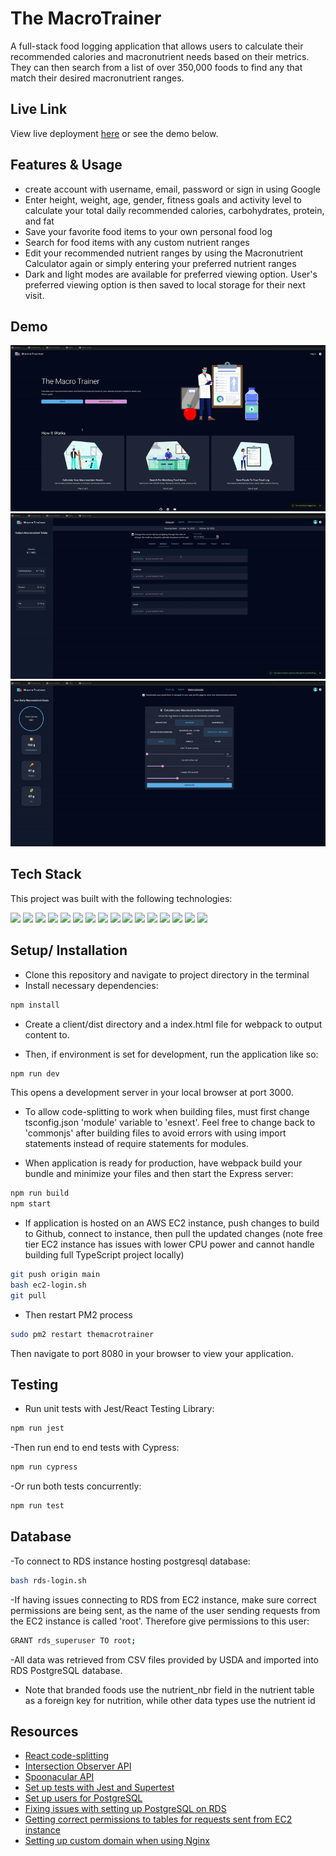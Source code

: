 # The MacroTrainer

A full-stack food logging application that allows users to calculate their recommended calories and macronutrient needs based on their metrics. They can then search from a list of over 350,000 foods to find any that match their desired macronutrient ranges.

## Live Link

View live deployment [here](https://themacrotrainer.com) or see the demo below.

## Features & Usage

-  create account with username, email, password or sign in using Google
-  Enter height, weight, age, gender, fitness goals and activity level to calculate your total daily recommended calories, carbohydrates, protein, and fat
-  Save your favorite food items to your own personal food log
-  Search for food items with any custom nutrient ranges
-  Edit your recommended nutrient ranges by using the Macronutrient Calculator again or simply entering your preferred nutrient ranges
-  Dark and light modes are available for preferred viewing option. User's preferred viewing option is then saved to local storage for their next visit.

## Demo

![home](./gifs/home-page.gif)
![search](./gifs/search-page.gif)
![calculator](./gifs/macrocalculator.gif)

## Tech Stack

This project was built with the following technologies:

<img src="https://img.shields.io/badge/PostgreSQL-316192?style=for-the-badge&logo=postgresql&logoColor=white" />
<img src="https://img.shields.io/badge/Express.js-000000?style=for-the-badge&logo=express&logoColor=white" />
<img src="https://img.shields.io/badge/React-20232A?style=for-the-badge&logo=react&logoColor=61DAFB" />
<img src="https://img.shields.io/badge/Node.js-339933?style=for-the-badge&logo=nodedotjs&logoColor=white" />
<img src="https://img.shields.io/badge/TypeScript-007ACC?style=for-the-badge&logo=typescript&logoColor=white" />
<img src="https://img.shields.io/badge/Sass-CC6699?style=for-the-badge&logo=sass&logoColor=white" />
<img src="https://img.shields.io/badge/Amazon_AWS-FF9900?style=for-the-badge&logo=amazonaws&logoColor=white" />
<img src="https://img.shields.io/badge/Nginx-009639?style=for-the-badge&logo=nginx&logoColor=white" />
<img src="https://img.shields.io/badge/Material%20UI-007FFF?style=for-the-badge&logo=mui&logoColor=white" />
<img src="https://img.shields.io/badge/CSS3-1572B6?style=for-the-badge&logo=css3&logoColor=white" />
<img src="https://img.shields.io/badge/prettier-1A2C34?style=for-the-badge&logo=prettier&logoColor=F7BA3E" />
<img src="https://img.shields.io/badge/Webpack-8DD6F9?style=for-the-badge&logo=Webpack&logoColor=white" />
<img src="https://img.shields.io/badge/Babel-F9DC3E?style=for-the-badge&logo=babel&logoColor=white" />
<img src="https://img.shields.io/badge/Jest-C21325?style=for-the-badge&logo=jest&logoColor=white" />
<img src="https://img.shields.io/badge/Cypress-17202C?style=for-the-badge&logo=cypress&logoColor=white" />
<img src="https://img.shields.io/badge/eslint-3A33D1?style=for-the-badge&logo=eslint&logoColor=white" />

## Setup/ Installation

-  Clone this repository and navigate to project directory in the terminal
-  Install necessary dependencies:

```bash
npm install
```

-  Create a client/dist directory and a index.html file for webpack to output content to.

-  Then, if environment is set for development, run the application like so:

```bash
npm run dev
```

This opens a development server in your local browser at port 3000.

-  To allow code-splitting to work when building files, must first change tsconfig.json 'module' variable to 'esnext'. Feel free to change back to 'commonjs' after building files to avoid errors with using import statements instead of require statements for modules.

-  When application is ready for production, have webpack build your bundle and minimize your files and then start the Express server:

```bash
npm run build
npm start
```

-  If application is hosted on an AWS EC2 instance, push changes to build to Github, connect to instance, then pull the updated changes (note free tier EC2 instance has issues with lower CPU power and cannot handle building full TypeScript project locally)

```bash
git push origin main
bash ec2-login.sh
git pull
```

-  Then restart PM2 process

```bash
sudo pm2 restart themacrotrainer
```

Then navigate to port 8080 in your browser to view your application.

## Testing

-  Run unit tests with Jest/React Testing Library:

```bash
npm run jest
```

-Then run end to end tests with Cypress:

```bash
npm run cypress
```

-Or run both tests concurrently:

```bash
npm run test
```

## Database

-To connect to RDS instance hosting postgresql database:

```bash
bash rds-login.sh
```

-If having issues connecting to RDS from EC2 instance, make sure correct permissions are being sent, as the name of the user sending requests from the EC2 instance is called 'root'. Therefore give permissions to this user:

```bash
GRANT rds_superuser TO root;
```

-All data was retrieved from CSV files provided by USDA and imported into RDS PostgreSQL database.

-  Note that branded foods use the nutrient_nbr field in the nutrient table as a foreign key for nutrition, while other data types use the nutrient id

## Resources

-  [React code-splitting](https://reactjs.org/docs/code-splitting.html)
-  [Intersection Observer API](https://developer.mozilla.org/en-US/docs/Web/API/Intersection_Observer_API)
-  [Spoonacular API](https://spoonacular.com/food-api/docs)
-  [Set up tests with Jest and Supertest](https://www.rithmschool.com/courses/intermediate-node-express/api-tests-with-jest)
-  [Set up users for PostgreSQL](https://stackoverflow.com/questions/42749033/fatal-password-authentication-failed-for-user-root-postgresql)
-  [Fixing issues with setting up PostgreSQL on RDS](https://stackoverflow.com/questions/65877048/pgadmin-on-ubuntu-20-04-fatal-password-authentication-failed-for-user)
-  [Getting correct permissions to tables for requests sent from EC2 instance](https://stackoverflow.com/questions/55080121/amazon-rds-postgresql-role-cannot-access-tables)
-  [Setting up custom domain when using Nginx](https://stackoverflow.com/questions/32467541/link-a-google-domain-to-amazon-ec2-server#:~:text=In%20your%20google%20domain%20admin,from%20the%20amazon%20EC2%20instance.)
